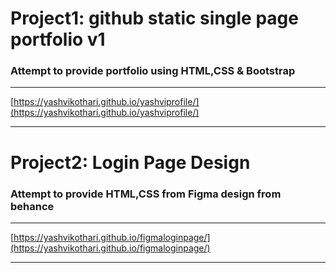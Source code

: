 # Project1: github static single page portfolio v1

### Attempt to provide portfolio using HTML,CSS & Bootstrap

---
[https://yashvikothari.github.io/yashviprofile/](https://yashvikothari.github.io/yashviprofile/)

---

# Project2: Login Page Design

### Attempt to provide  HTML,CSS from Figma design from behance

---
[https://yashvikothari.github.io/figmaloginpage/](https://yashvikothari.github.io/figmaloginpage/)

---

